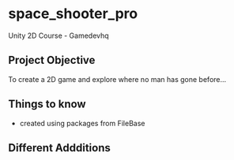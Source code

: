 # space_shooter_pro
Unity 2D Course - Gamedevhq

## Project Objective
To create a 2D game and explore where no man has gone before...

## Things to know
- created using packages from FileBase

## Different Addditions